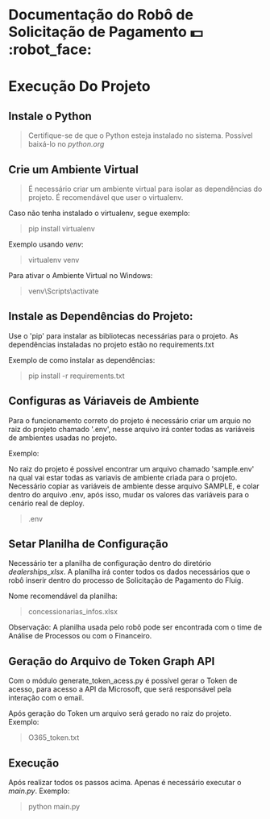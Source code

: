 # Documentação do Robô de Solicitação de Pagamento :dollar: :robot_face:

# Execução Do Projeto

## Instale o Python

> Certifique-se de que o Python esteja instalado no sistema. Possível baixá-lo no *python.org*

## Crie um Ambiente Virtual

> É necessário criar um ambiente virtual para isolar as dependências do projeto. É recomendável que user o virtualenv. 

Caso não tenha instalado o virtualenv, segue exemplo:
> pip install virtualenv

Exemplo usando *venv*:
> virtualenv venv

Para ativar o Ambiente Virtual no Windows:
> venv\Scripts\activate

## Instale as Dependências do Projeto:

Use o 'pip' para instalar as bibliotecas necessárias para o projeto. As dependências instaladas no projeto estão no requirements.txt

Exemplo de como instalar as dependências:

> pip install -r requirements.txt

## Configuras as Váriaveis de Ambiente 

Para o funcionamento correto do projeto é necessário criar um arquio no raiz do projeto chamado '.env', nesse arquivo irá conter todas as variáveis de ambientes usadas no projeto. 

Exemplo: 

No raiz do projeto é possível encontrar um arquivo chamado 'sample.env' na qual vai estar todas as variavis de ambiente criada para o projeto. Necessário copiar as variáveis de ambiente desse arquivo SAMPLE, e colar dentro do arquivo .env, após isso, mudar os valores das variáveis para o cenário real de deploy. 

> .env

## Setar Planilha de Configuração

Necessário ter a planilha de configuração dentro do diretório *dealerships_xlsx*. A planilha irá conter todos os dados necessários que o robô inserir dentro do processo de Solicitação de Pagamento do Fluig. 

Nome recomendável da planilha: 

> concessionarias_infos.xlsx

Observação: A planilha usada pelo robô pode ser encontrada com o time de Análise de Processos ou com o Financeiro.

## Geração do Arquivo de Token Graph API 

Com o módulo generate_token_acess.py é possível gerar o Token de acesso, para acesso a API da Microsoft, que será responsável pela interação com o email. 

Após geração do Token um arquivo será gerado no raiz do projeto. Exemplo:

> O365_token.txt

## Execução

Após realizar todos os passos acima. Apenas é necessário executar o *main.py*. Exemplo:

> python main.py








